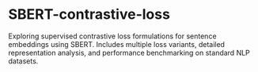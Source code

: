 # SBERT-contrastive-loss
Exploring supervised contrastive loss formulations for sentence embeddings using SBERT. Includes multiple loss variants, detailed representation analysis, and performance benchmarking on standard NLP datasets.
